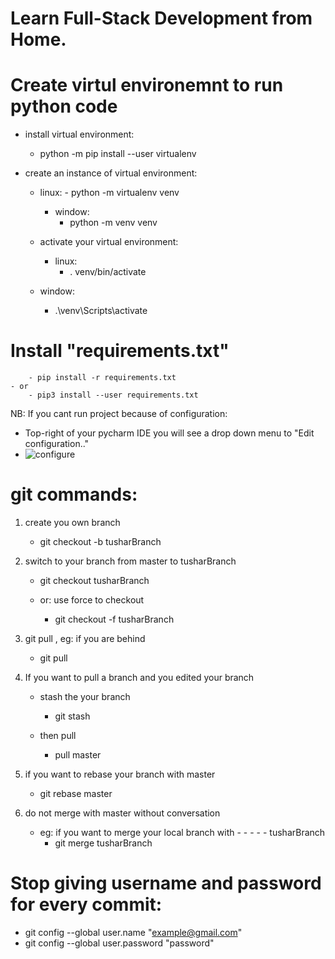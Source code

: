 # Learn Full-Stack Development from Home.

# Create virtul environemnt to run python code
- install virtual environment:
    - python -m pip  install --user  virtualenv

- create an instance of virtual environment:
    - linux:
            - python -m virtualenv venv
        - window:
            - python -m venv venv
        
     - activate your virtual environment:
        - linux:
            - . venv/bin/activate
    - window:
        - .\venv\Scripts\activate

# Install "requirements.txt"
        - pip install -r requirements.txt
    - or
        - pip3 install --user requirements.txt
 
 
 NB: If you cant run project because of configuration: 
- Top-right of your pycharm IDE you will see a drop down menu to "Edit configuration.."
- ![configure](https://user-images.githubusercontent.com/35859780/80873482-ccefdf00-8c86-11ea-96d5-e7bb9721a3de.PNG)

        
# git commands:
1. create you own branch
    - git checkout -b tusharBranch

2. switch to your branch from master to tusharBranch
    - git checkout tusharBranch
    
    - or: use force to checkout
        - git checkout -f tusharBranch

3. git pull , eg: if you are behind
    - git pull

4. If you want to pull a branch and you edited your branch

    - stash the your branch   
         - git stash
         
    - then pull
        - pull master

5. if you want to rebase your branch with master
    - git rebase master


6. do not merge with master without conversation
    - eg: if you want to merge your local branch with - - - -    - tusharBranch
        - git merge tusharBranch
# Stop giving username and password for every commit:
- git config --global user.name "example@gmail.com"
- git config --global user.password "password"
